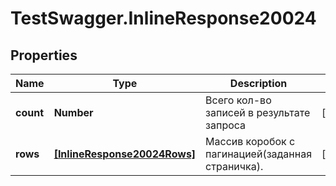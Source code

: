# TestSwagger.InlineResponse20024

## Properties

Name | Type | Description | Notes
------------ | ------------- | ------------- | -------------
**count** | **Number** | Всего кол-во записей в результате запроса | [optional] 
**rows** | [**[InlineResponse20024Rows]**](InlineResponse20024Rows.md) | Массив коробок c пагинацией(заданная страничка). | [optional] 


